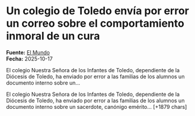 # Un colegio de Toledo envía por error un correo sobre el comportamiento inmoral de un cura

**Fuente:** [El Mundo](https://www.elmundo.es/espana/2025/10/17/68f2493fe4d4d898478b45b5.html)  
**Fecha:** 2025-10-17

El colegio Nuestra Señora de los Infantes de Toledo, dependiente de la Diócesis de Toledo, ha enviado por error a las familias de los alumnos un documento interno sobre un...

El colegio Nuestra Señora de los Infantes de Toledo, dependiente de la Diócesis de Toledo, ha enviado por error a las familias de los alumnos un documento interno sobre un sacerdote, canónigo emérito… [+1879 chars]
